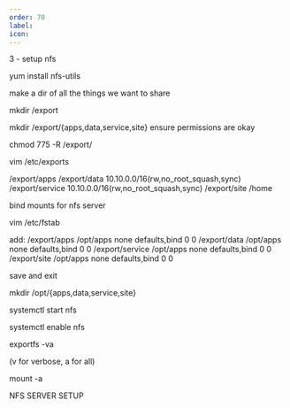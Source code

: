```yaml
---
order: 70
label: 
icon: 
---
```


3 - setup nfs

yum install nfs-utils



make a dir of all the things we want to share

mkdir /export

mkdir /export/{apps,data,service,site}
ensure permissions are okay

chmod 775 -R /export/

vim /etc/exports

/export/apps
/export/data 10.10.0.0/16(rw,no_root_squash,sync)
/export/service 10.10.0.0/16(rw,no_root_squash,sync)
/export/site
/home


bind mounts for nfs server

vim /etc/fstab


add:
/export/apps /opt/apps none defaults,bind 0 0
/export/data /opt/apps none defaults,bind 0 0
/export/service /opt/apps none defaults,bind 0 0
/export/site /opt/apps none defaults,bind 0 0

save and exit

mkdir /opt/{apps,data,service,site}


systemctl start nfs

systemctl enable nfs

exportfs -va

(v for verbose, a for all)

mount -a

NFS SERVER SETUP
